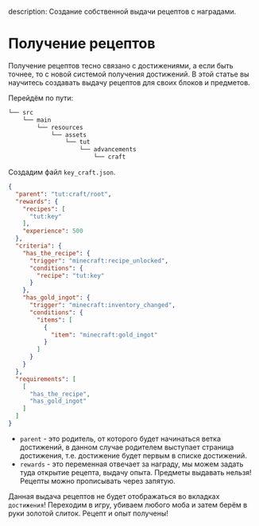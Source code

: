 description: Создание собственной выдачи рецептов с наградами.

# Получение рецептов

Получение рецептов тесно связано с достижениями, а если быть точнее, то с новой системой получения достижений. В этой статье вы научитесь создавать выдачу рецептов для своих блоков и предметов.

Перейдём по пути:
```md
└── src    
    └── main
        └── resources
            └── assets
                └── tut
                    └── advancements
                        └── craft
```

Создадим файл `key_craft.json`.
```json
{
  "parent": "tut:craft/root",
  "rewards": {
    "recipes": [
      "tut:key"
    ],
    "experience": 500
  },
  "criteria": {
    "has_the_recipe": {
      "trigger": "minecraft:recipe_unlocked",
      "conditions": {
        "recipe": "tut:key"
      }
    },
    "has_gold_ingot": {
      "trigger": "minecraft:inventory_changed",
      "conditions": {
        "items": [
          {
            "item": "minecraft:gold_ingot"
          }
        ]
      }
    }
  },
  "requirements": [
    [
      "has_the_recipe",
      "has_gold_ingot"
    ]
  ]
}
```

* `parent` - это родитель, от которого будет начинаться ветка достижений, в данном случае родителем выступает страница достижения, т.е. достижение будет первым в списке достижений.
* `rewards` - это переменная отвечает за награду, мы можем задать туда открытие рецепта, выдачу опыта. Предметы выдавать нельзя! Рецепты можно прописывать через запятую.

Данная выдача рецептов не будет отображаться во вкладках `достижения`! Переходим в игру, убиваем любого моба и затем берём в руки золотой слиток. Рецепт и опыт получены!
